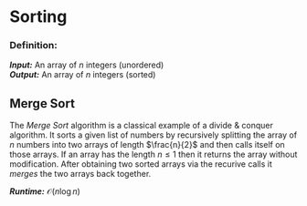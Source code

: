 # Sorting
### Definition:
**_Input:_** An array of $n$ integers (unordered)\
**_Output:_** An array of $n$ integers (sorted)

## Merge Sort
The _Merge Sort_ algorithm is a classical example of a divide & conquer algorithm.
It sorts a given list of numbers by recursively splitting the array of $n$ numbers into two arrays of length $\frac{n}{2}$ and then calls itself on those arrays.
If an array has the length $n \leq 1$ then it returns the array without modification.
After obtaining two sorted arrays via the recurive calls it _merges_ the two arrays back together.

**_Runtime:_** $\mathcal{O}(n \log n)$
